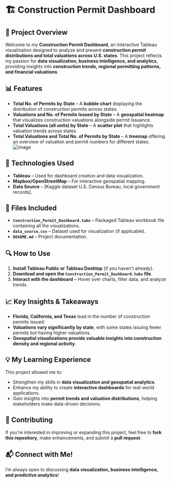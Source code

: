 # 🏗️ Construction Permit Dashboard 

## 📌 Project Overview
Welcome to my **Construction Permit Dashboard**, an interactive Tableau visualization designed to analyze and present **construction permit distributions and total valuations across U.S. states**. This project reflects my passion for **data visualization, business intelligence, and analytics**, providing insights into **construction trends, regional permitting patterns, and financial valuations**.

## 📊 Features
- **Total No. of Permits by State** – A **bubble chart** displaying the distribution of construction permits across states.
- **Valuations and No. of Permits Issued by State** – A **geospatial heatmap** that visualizes construction valuations alongside permit issuance.
- **Total Valuations (all units) by State** – A **scatter plot** that highlights valuation trends across states.
- **Total Valuations and Total No. of Permits by State** – A **treemap** offering an overview of valuation and permit numbers for different states.
![image](https://github.com/user-attachments/assets/905073a0-2da7-4fe4-988f-c2315db13423)

## 🚀 Technologies Used
- **Tableau** – Used for dashboard creation and data visualization.
- **Mapbox/OpenStreetMap** – For interactive geospatial mapping.
- **Data Source** – [Kaggle dataset U.S. Census Bureau, local government records].

## 📂 Files Included
- **`Construction_Permit_Dashboard.twbx`** – Packaged Tableau workbook file containing all the visualizations.
- **`data_source.csv`** – Dataset used for visualization (if applicable).
- **`README.md`** – Project documentation.

## 🔍 How to Use
1. **Install Tableau Public or Tableau Desktop** (if you haven't already).
2. **Download and open the `Construction_Permit_Dashboard.twbx` file**.
3. **Interact with the dashboard** – Hover over charts, filter data, and analyze trends.

## 📈 Key Insights & Takeaways
- **Florida, California, and Texas** lead in the number of construction permits issued.
- **Valuations vary significantly by state**, with some states issuing fewer permits but having higher valuations.
- **Geospatial visualizations provide valuable insights into construction density and regional activity**.

## 💡 My Learning Experience
This project allowed me to:
- Strengthen my skills in **data visualization and geospatial analytics**.
- Enhance my ability to create **interactive dashboards** for real-world applications.
- Gain insights into **permit trends and valuation distributions**, helping stakeholders make data-driven decisions.

## 🤝 Contributing
If you're interested in improving or expanding this project, feel free to **fork this repository**, make enhancements, and submit a **pull request**.

## 📬 Connect with Me!
I’m always open to discussing **data visualization, business intelligence, and predictive analytics**!  
